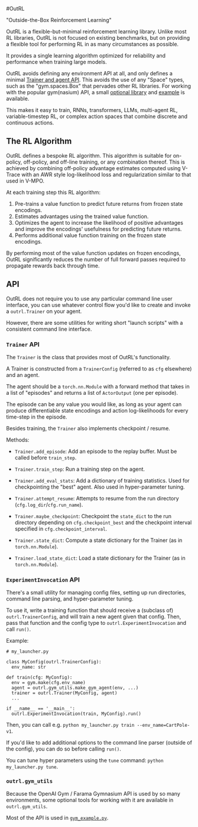#OutRL

"Outside-the-Box Reinforcement Learning"

OutRL is a flexible-but-minimal reinforcement learning library.
Unlike most RL libraries, OutRL is not focused on existing benchmarks, but
on providing a flexible tool for performing RL in as many circumstances as possible.

It provides a single learning algorithm optimized for reliability and
performance when training large models.

OutRL avoids defining any environment API at all, and only defines a minimal
[Trainer and agent API](src/outrl/rl.py). This avoids the use of any "Space"
types, such as the "gym.spaces.Box" that pervades other RL libraries. For
working with the popular gym(nasium) API, a small [optional
library](src/outrl/gym_utils.py) and [example](examples/gym_example.py) is
available.

This makes it easy to train, RNNs, transformers, LLMs, multi-agent RL,
variable-timestep RL, or complex action spaces that combine discrete and
continuous actions.


## The RL Algorithm

OutRL defines a bespoke RL algorithm.
This algorithm is suitable for on-policy, off-policy, and off-line training, or any combination thereof. This is achieved by combining off-policy advantage estimates computed using V-Trace with an AWR style log-likelihood loss and regularization similar to that used in V-MPO.

At each training step this RL algorithm:
  1. Pre-trains a value function to predict future returns from frozen state encodings.
  2. Estimates advantages using the trained value function.
  3. Optimizes the agent to increase the likelihood of positive advantages and improve the encodings' usefulness for predicting future returns.
  4. Performs additional value function training on the frozen state encodings.

By performing most of the value function updates on frozen encodings,
OutRL significantly reduces the number of full forward passes required to
propagate rewards back through time.


## API

OutRL does not require you to use any particular command line user interface, you can use whatever control flow you'd like to create and invoke a `outrl.Trainer` on your agent.

However, there are some utilities for writing short "launch scripts" with a consistent command line interface.

### `Trainer` API

The `Trainer` is the class that provides most of OutRL's functionality.

A Trainer is constructed from a `TrainerConfig` (referred to as `cfg` elsewhere) and an agent.

The agent should be a `torch.nn.Module` with a forward method that takes in a list of "episodes" and returns a list of `ActorOutput` (one per episode).

The episode can be any value you would like, as long as your agent can produce differentiable state encodings and action log-likelihoods for every time-step in the episode.

Besides training, the `Trainer` also implements checkpoint / resume.

Methods:
- `Trainer.add_episode`: Add an episode to the replay buffer. Must be called
  before `train_step`.
- `Trainer.train_step`: Run a training step on the agent.
- `Trainer.add_eval_stats`: Add a dictionary of training statistics. Used for
  checkpointing the "best" agent. Also used in hyper-parameter tuning.

- `Trainer.attempt_resume`: Attempts to resume from the run directory
  (`cfg.log_dir`/`cfg.run_name`).
- `Trainer.maybe_checkpoint`: Checkpoint the `state_dict` to the run directory
  depending on `cfg.checkpoint_best` and the checkpoint interval specified in
  `cfg.checkpoint_interval`.

- `Trainer.state_dict`: Compute a state dictionary for the Trainer (as in
  `torch.nn.Module`).
- `Trainer.load_state_dict`: Load a state dictionary for the Trainer (as in
  `torch.nn.Module`).

### `ExperimentInvocation` API

There's a small utility for managing config files, setting up run directories,
command line parsing, and hyper-parameter tuning.

To use it, write a training function that should receive a (subclass of) `outrl.TrainerConfig`, and will train a new agent given that config.
Then, pass that function and the config type to `outrl.ExperimentInvocation` and call `run()`.

Example:

```python3
# my_launcher.py

class MyConfig(outrl.TrainerConfig):
  env_name: str

def train(cfg: MyConfig):
  env = gym.make(cfg.env_name)
  agent = outrl.gym_utils.make_gym_agent(env, ...)
  trainer = outrl.Trainer(MyConfig, agent)
  ...

if __name__ == '__main__':
  outrl.ExperimentInvocation(train, MyConfig).run()
```

Then, you can call e.g. `python my_launcher.py train --env_name=CartPole-v1`.

If you'd like to add additional options to the command line parser (outside of
the config), you can do so before calling `run()`.

You can tune hyper parameters using the `tune` command:
`python my_launcher.py tune`.

### `outrl.gym_utils`

Because the OpenAI Gym / Farama Gymnasium API is used by so many environments,
some optional tools for working with it are available in `outrl.gym_utils`.

Most of the API is used in [`gym_example.py`](examples/gym_example.py).
